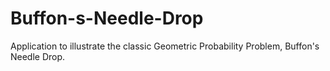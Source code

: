 # Buffon-s-Needle-Drop
Application to illustrate the classic Geometric Probability Problem, Buffon's Needle Drop.
